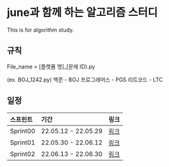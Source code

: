 # june과 함께 하는 알고리즘 스터디

This is for algorithm study.

## 규칙

File_name = [플랫폼 명]_[문제 ID}.py

(ex. BOJ_1242.py)
백준 - BOJ
프로그래머스 - PGS
리트코드 - LTC


## 일정

<b>스프린트</b> |<b>기간</b> |<b>링크</b>
:-|:-|:-
Sprint00 | 22.05.12 - 22.05.29 | [링크](https://github.com/SunghunKim98/Algorithm_Study/wiki)
Sprint01 | 22.05.30 - 22.06.12 | [링크](www.naver.com)
Sprint02 | 22.06.13 - 22.06.30 | [링크](www.naver.com)
